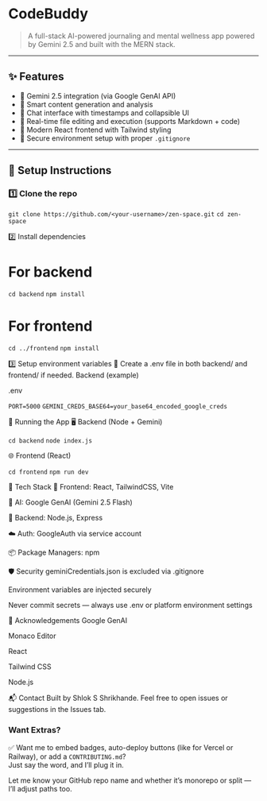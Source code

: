 # CodeBuddy

> A full-stack AI-powered journaling and mental wellness app powered by Gemini 2.5 and built with the MERN stack.

---

## ✨ Features

- 🧠 Gemini 2.5 integration (via Google GenAI API)
- 📜 Smart content generation and analysis
- 💬 Chat interface with timestamps and collapsible UI
- 📁 Real-time file editing and execution (supports Markdown + code)
- 🎨 Modern React frontend with Tailwind styling
- 🔐 Secure environment setup with proper `.gitignore`

---

## 🔧 Setup Instructions

### 1️⃣ Clone the repo

```git clone https://github.com/<your-username>/zen-space.git```
```cd zen-space```

2️⃣ Install dependencies

# For backend
```cd backend```
```npm install```

# For frontend
```cd ../frontend```
```npm install```

3️⃣ Setup environment variables
🌱 Create a .env file in both backend/ and frontend/ if needed.
Backend (example)

.env

```PORT=5000```
```GEMINI_CREDS_BASE64=your_base64_encoded_google_creds```

🚀 Running the App
🖥 Backend (Node + Gemini)

```cd backend```
```node index.js```


🌐 Frontend (React)

```cd frontend```
```npm run dev```

🧠 Tech Stack
🔗 Frontend: React, TailwindCSS, Vite

🧠 AI: Google GenAI (Gemini 2.5 Flash)

🧾 Backend: Node.js, Express

☁️ Auth: GoogleAuth via service account

📦 Package Managers: npm

🛡 Security
geminiCredentials.json is excluded via .gitignore

Environment variables are injected securely

Never commit secrets — always use .env or platform environment settings


🙌 Acknowledgements
Google GenAI

Monaco Editor

React

Tailwind CSS

Node.js

📬 Contact
Built by Shlok S Shrikhande.
Feel free to open issues or suggestions in the Issues tab.

### Want Extras?

✅ Want me to embed badges, auto-deploy buttons (like for Vercel or Railway), or add a `CONTRIBUTING.md`?  
Just say the word, and I’ll plug it in.

Let me know your GitHub repo name and whether it’s monorepo or split — I’ll adjust paths too.
